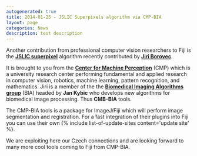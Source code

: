 ```yaml
---
autogenerated: true
title: 2014-01-25 - JSLIC Superpixels algorithm via CMP-BIA
layout: page
categories: News
description: test description
---
```


Another contribution from professional computer vision researchers to Fiji is the [**JSLIC superpixel**](/plugins/cmp-bia-tools) algorithm recently contributed by [**Jiri Borovec**](http://cmp.felk.cvut.cz/~borovji3/).

It is brought to you from the [**Center for Machine Perception**](http://cmp.felk.cvut.cz/) (CMP) which is a university research center performing fundamental and applied research in computer vision, robotics, machine learning, pattern recognition, and mathematics. Jiri is a member of the the [**Biomedical Imaging Algorithms group**](http://www.fel.cvut.cz/vv/tymy/mip.html) (BIA) headed by **Jan Kybic** who develops new algorithms for biomedical image processing. Thus **CMB-BIA** tools.

The CMP-BIA tools is a package for ImageJ/Fiji which will perform image segmentation and registration. For a fast integration of their plugins into Fiji you can use their own {% include list-of-update-sites content='update site' %}.

We are exploiting here our Czech connections and are looking forward to many more cool tools coming to Fiji from CMP-BIA.


